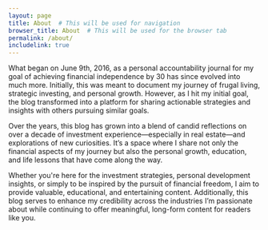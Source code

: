 ```yaml
---
layout: page
title: About  # This will be used for navigation
browser_title: About  # This will be used for the browser tab
permalink: /about/
includelink: true
---
```


What began on June 9th, 2016, as a personal accountability journal for my goal of achieving financial independence by 30 has since evolved into much more. Initially, this was meant to document my journey of frugal living, strategic investing, and personal growth. However, as I hit my initial goal, the blog transformed into a platform for sharing actionable strategies and insights with others pursuing similar goals.

Over the years, this blog has grown into a blend of candid reflections on over a decade of investment experience—especially in real estate—and explorations of new curiosities. It’s a space where I share not only the financial aspects of my journey but also the personal growth, education, and life lessons that have come along the way.

Whether you're here for the investment strategies, personal development insights, or simply to be inspired by the pursuit of financial freedom, I aim to provide valuable, educational, and entertaining content. Additionally, this blog serves to enhance my credibility across the industries I’m passionate about while continuing to offer meaningful, long-form content for readers like you.

